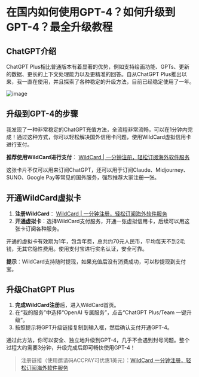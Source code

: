 # 在国内如何使用GPT-4？如何升级到GPT-4？最全升级教程

## ChatGPT介绍

ChatGPT Plus相比普通版本有着显著的优势，例如支持绘画功能、GPTs、更新的数据、更长的上下文处理能力以及更精准的回答。自从ChatGPT Plus推出以来，我一直在使用，并且探索了各种稳定的升级方法，目前已经稳定使用了一年。

![image](https://github.com/user-attachments/assets/556e8a7a-7116-4e47-b73d-8ba22abdd2bf)

## 升级到GPT-4的步骤

我发现了一种非常稳定的ChatGPT充值方法，全流程非常流畅，可以在1分钟内完成！通过这种方式，你可以轻松解决国外信用卡问题，使用WildCard虚拟信用卡进行支付。

**推荐使用WildCard进行支付**： [WildCard | 一分钟注册，轻松订阅海外软件服务](https://bit.ly/WildCardo)

这张卡片不仅可以用来订阅ChatGPT，还可以用于订阅Claude、Midjourney、SUNO、Google Pay等常见的国外服务，强烈推荐大家注册一张。

## 开通WildCard虚拟卡

1. **注册WildCard**： [WildCard | 一分钟注册，轻松订阅海外软件服务](https://bit.ly/WildCardo)
2. **开通虚拟卡**：选择WildCard支付服务，开通一张虚拟信用卡，后续可以用这张卡订阅各种服务。

开通的虚拟卡有效期为1年，包含年费，总共约70元人民币，平均每天不到2毛钱，无其它隐性费用。使用支付宝进行实名认证，安全可靠。

**提示**：WildCard支持随时提现，如果充值后没有消费成功，可以秒提现到支付宝。

## 升级ChatGPT Plus

1. **完成WildCard注册**后，进入WildCard首页。
2. 在“我的服务”中选择“OpenAI 专属服务”，点击“ChatGPT Plus/Team 一键升级”。
3. 按照提示将GPT升级链接复制到输入框，然后确认支付开通GPT-4。

通过此方法，你可以安全、独立地升级到GPT-4，几乎不会遇到封号问题。整个过程大约需要3分钟，升级完成后即可畅快使用GPT-4！

> 注册链接（使用邀请码ACCPAY可优惠1美元）：[WildCard 一分钟注册，轻松订阅海外软件服务](https://bit.ly/WildCardo)



